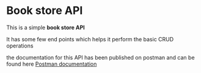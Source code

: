 # Book store API

This is a simple **book store API**

It has some few end points which helps it perform the basic CRUD operations

the documentation for this API has been published on postman and can be found
here [Postman documentation](https://documenter.getpostman.com/view/21426120/2s7ZT6U6We#57626d88-593b-4614-b0b3-c87196f06199)

